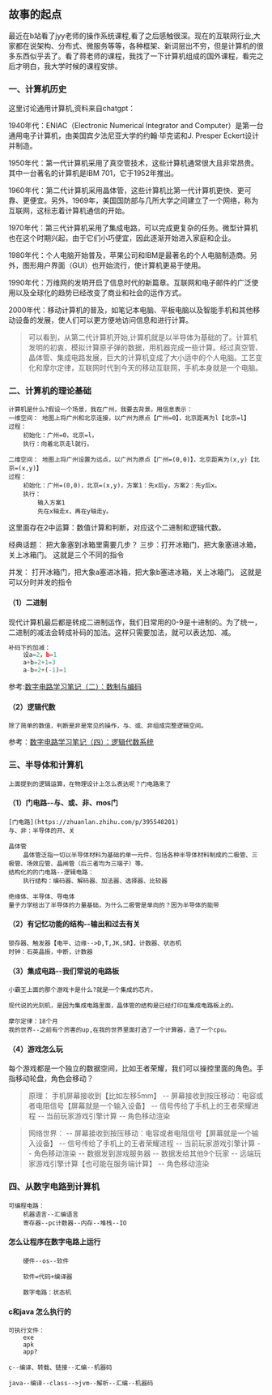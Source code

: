 
## 故事的起点
最近在b站看了jyy老师的操作系统课程,看了之后感触很深。现在的互联网行业,大家都在说架构、分布式、微服务等等，各种框架、新词层出不穷，但是计算机的很多东西似乎丢了。看了蒋老师的课程，我找了一下计算机组成的国外课程，看完之后才明白，我大学时候的课程安排。

### 一、计算机历史
<p>这里讨论通用计算机,资料来自chatgpt：

1940年代：ENIAC（Electronic Numerical Integrator and Computer）是第一台通用电子计算机，由美国宾夕法尼亚大学的约翰·毕克诺和J. Presper Eckert设计并制造。

1950年代：第一代计算机采用了真空管技术，这些计算机通常很大且非常昂贵。其中一台著名的计算机是IBM 701，它于1952年推出。

1960年代：第二代计算机采用晶体管，这些计算机比第一代计算机更快、更可靠、更便宜。另外，1969年，美国国防部与几所大学之间建立了一个网络，称为互联网，这标志着计算机通信的开始。

1970年代：第三代计算机采用了集成电路，可以完成更复杂的任务。微型计算机也在这个时期兴起，由于它们小巧便宜，因此逐渐开始进入家庭和企业。

1980年代：个人电脑开始普及，苹果公司和IBM是最著名的个人电脑制造商。另外，图形用户界面（GUI）也开始流行，使计算机更易于使用。

1990年代：万维网的发明开启了信息时代的新篇章。互联网和电子邮件的广泛使用以及全球化的趋势已经改变了商业和社会的运作方式。

2000年代：移动计算机的普及，如笔记本电脑、平板电脑以及智能手机和其他移动设备的发展，使人们可以更方便地访问信息和进行计算。
</p>

>可以看到，从第二代计算机开始,计算机就是以半导体为基础的了。计算机发明的初衷，模拟计算原子弹的数据，用机器完成一些计算。经过真空管、晶体管、集成电路发展，巨大的计算机变成了大小适中的个人电脑。工艺变化和摩尔定律，互联网时代到今天的移动互联网，手机本身就是一个电脑。
### 二、计算机的理论基础
```
计算机是什么?假设一个场景，我在广州，我要去背景。用信息表示：
一维空间： 地图上将广州和北京连接，以广州为原点【广州=0】，北京距离为l【北京=l】
过程：
    初始化：广州=0，北京=l，
    执行：向着北京走l就行。

二维空间： 地图上将广州设置为远点，以广州为原点【广州=(0,0)】，北京距离为(x,y)【北京=(x,y)】
过程：
    初始化：广州=(0,0)，北京=(x,y)，方案1：先x后y，方案2：先y后x。
    执行：
        输入方案1
        先在x轴走x，再在y轴走y。
```
这里面存在2中运算：数值计算和判断，对应这个二进制和逻辑代数。

经典话题：
把大象塞到冰箱里需要几步？
三步：打开冰箱门，把大象塞进冰箱，关上冰箱门。
    这就是三个不同的指令

并发：
    打开冰箱门，把大象a塞进冰箱，把大象b塞进冰箱，关上冰箱门。
    这就是可以分时并发的指令

#### （1）二进制
现代计算机最后都是转成二进制运作，我们日常用的0-9是十进制的。为了统一，二进制的减法会转成补码的加法。这样只需要加法，就可以表达加、减。

```js
补码下的加减：
    设a=2，b=1
    a+b=2+1=3
    a-b=2+(-1)=1
```
参考:[数字电路学习笔记（二）：数制与编码](https://zhuanlan.zhihu.com/p/80456225)

#### （2）逻辑代数
    除了简单的数值，判断是非是常见的操作，与、或、非组成完整逻辑空间。
参考：[数字电路学习笔记（四）：逻辑代数系统](https://zhuanlan.zhihu.com/p/80693923)

### 三、半导体和计算机
    上面提到的逻辑运算，在物理设计上怎么表达呢？门电路来了
    
#### （1）门电路--与、或、非、mos门
    [门电路](https://zhuanlan.zhihu.com/p/395540201)
    与、非：半导体的开、关

    晶体管
        晶体管泛指一切以半导体材料为基础的单一元件，包括各种半导体材料制成的二极管、三极管、场效应管、晶闸管（后三者均为三端子）等。
    结构化的的门电路--逻辑电路：
        执行结构：编码器、解码器、加法器、选择器、比较器

    绝缘体、半导体、导电体
    量子力学给出了半导体的力量基础，为什么二极管是单向的？因为半导体的能带

#### （2）有记忆功能的结构--输出和过去有关
    锁存器、触发器【电平、边缘-->D,T,JK,SR】，计数器、状态机
    时钟：石英晶振，中断，计数器

#### （3）集成电路--我们常说的电路板
    小霸王上面的那个游戏卡是什么?就是一个集成的芯片。

    现代说的光刻机，是因为集成电路里面，晶体管的结构是已经打印在集成电路板上的。

    摩尔定律：18个月
    我的世界--之前有个厉害的up,在我的世界里面打造了一个计算器，造了一个cpu。

#### （4）游戏怎么玩
每个游戏都是一个独立的数据空间，比如王者荣耀，我们可以操控里面的角色。手指移动轮盘，角色会移动？

>原理：
手机屏幕接收到【比如左移5mm】
-- 屏幕接收到按压移动：电容或者电阻信号【屏幕就是一个输入设备】
-- 信号传给了手机上的王者荣耀进程 
-- 当前玩家游戏引擎计算 -- 角色移动渲染 

>网络世界：
-- 屏幕接收到按压移动：电容或者电阻信号【屏幕就是一个输入设备】
-- 信号传给了手机上的王者荣耀进程 
-- 当前玩家游戏引擎计算 -- 角色移动渲染 
-- 数据发到游戏服务器
-- 数据发给其他9个玩家 
-- 远端玩家游戏引擎计算【也可能在服务端计算】 -- 角色移动渲染

### 四、从数字电路到计算机

    可编程电路：
        机器语言--汇编语言
        寄存器--pc计数器--内存--堆栈--IO

#### 怎么让程序在数字电路上运行
        硬件--os--软件

        软件=代码+编译器

        数字电路：状态机

#### c和java 怎么执行的
    可执行文件：
        exe
        apk
        app?
        
    c--编译、转载、链接--汇编--机器码

    java--编译--class-->jvm--解析--汇编--机器码
